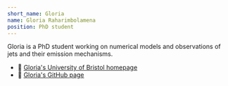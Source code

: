 ```yaml
---
short_name: Gloria
name: Gloria Raharimbolamena
position: PhD student
---
```

Gloria is a PhD student working on numerical models and observations of jets and
their emission mechanisms.

- 🔗 [Gloria's University of Bristol homepage](https://www.bristol.ac.uk/people/person/Gloria-Raharimbolamena-a724be31-f625-4448-a125-43ddb8f5f3f6/)
- 🔗 [Gloria's GitHub page](https://github.com/GloriaRAH)
